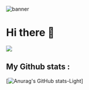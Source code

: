 ![banner](https://github.com/harindujayakody/harindujayakody/assets/9878813/1622251d-47b2-43c6-a657-7bef922ea3b5)


# Hi there 👋
![](https://komarev.com/ghpvc/?username=harindujayakody&color=brightgreen)

## My Github stats :
[![Anurag's GitHub stats-Light](https://github-readme-stats.vercel.app/api?username=harindujayakody&show_icons=true&theme=default#gh-light-mode-only)]

<!--
**harindujayakody/harindujayakody** is a ✨ _special_ ✨ repository because its `README.md` (this file) appears on your GitHub profile.

Here are some ideas to get you started:

- 🔭 I’m currently working on ...
- 🌱 I’m currently learning ...
- 👯 I’m looking to collaborate on ...
- 🤔 I’m looking for help with ...
- 💬 Ask me about ...
- 📫 How to reach me: ...
- 😄 Pronouns: ...
- ⚡ Fun fact: ...


